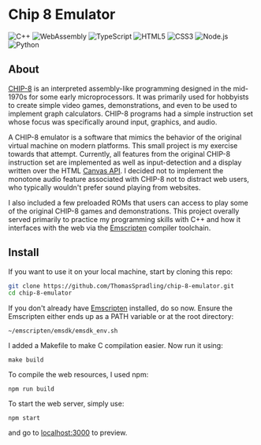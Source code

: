 # Chip 8 Emulator

![C++](https://img.shields.io/badge/C%2B%2B-00599C?style=for-the-badge&logo=c%2B%2B&logoColor=whit)
![WebAssembly](https://img.shields.io/badge/WebAssembly-654FF0?style=for-the-badge&logo=WebAssembly&logoColor=white)
![TypeScript](https://img.shields.io/badge/TypeScript-007ACC?style=for-the-badge&logo=typescript&logoColor=white)
![HTML5](https://img.shields.io/badge/HTML5-E34F26?style=for-the-badge&logo=html5&logoColor=white)
![CSS3](https://img.shields.io/badge/CSS3-1572B6?style=for-the-badge&logo=css3&logoColor=white)
![Node.js](https://img.shields.io/badge/Node%20js-339933?style=for-the-badge&logo=nodedotjs&logoColor=white)
![Python](https://img.shields.io/badge/Python-FFD43B?style=for-the-badge&logo=python&logoColor=blue)

## About
[CHIP-8](https://en.wikipedia.org/wiki/CHIP-8) is an interpreted assembly-like programming designed in the mid-1970s for some early microprocessors. It was primarily used for hobbyists to create simple video games, demonstrations, and even to be used to implement graph calculators. CHIP-8 programs had a simple instruction set whose focus was specifically around input, graphics, and audio.

A CHIP-8 emulator is a software that mimics the behavior of the original virtual machine on modern platforms. This small project is my exercise towards that attempt. Currently, all features from the original CHIP-8 instruction set are implemented as well as input-detection and a display written over the HTML [Canvas API](https://developer.mozilla.org/en-US/docs/Web/API/Canvas_API). I decided not to implement the monotone audio feature associated with CHIP-8 not to distract web users, who typically wouldn't prefer sound playing from websites.

I also included a few preloaded ROMs that users can access to play some of the original CHIP-8 games and demonstrations. This project overally served primarily to practice my programming skills with C++ and how it interfaces with the web via the [Emscripten](https://emscripten.org/) compiler toolchain.

## Install
If you want to use it on your local machine, start by cloning this repo:
```bash
git clone https://github.com/ThomasSpradling/chip-8-emulator.git
cd chip-8-emulator
```
If you don't already have [Emscripten](https://emscripten.org/docs/getting_started/downloads.html) installed, do so now. Ensure the Emscripten either ends up as a PATH variable or at the root directory:
```
~/emscripten/emsdk/emsdk_env.sh
```

I added a Makefile to make C compilation easier. Now run it using:
```
make build
```

To compile the web resources, I used npm:
```
npm run build
```

To start the web server, simply use:
```
npm start
```
and go to [localhost:3000](http://localhost:3000/) to preview.
